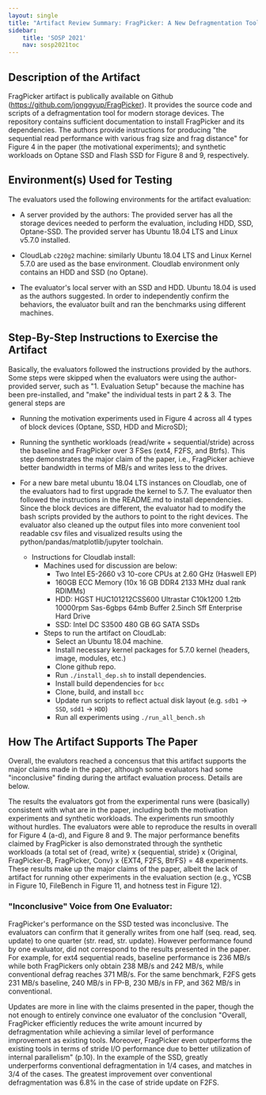 ```yaml
---
layout: single
title: "Artifact Review Summary: FragPicker: A New Defragmentation Tool for Modern Storage Devices"
sidebar:
    title: 'SOSP 2021'
    nav: sosp2021toc
---
```


## Description of the Artifact

FragPicker artifact is publically available on Github
(<https://github.com/jonggyup/FragPicker>).  It provides the source code and
scripts of a defragmentation tool for modern storage devices. The repository
contains sufficient documentation to install FragPicker and its dependencies.
The authors provide instructions for producing "the sequential read performance
with various frag size and frag distance" for Figure 4 in the paper (the
motivational experiments); and synthetic workloads on Optane SSD and Flash SSD
for Figure 8 and 9, respectively.


## Environment(s) Used for Testing

The evaluators used the following environments for the artifact evaluation:

- A server provided by the authors: The provided server has all the storage
  devices needed to perform the evaluation, including HDD, SSD, Optane-SSD. The
  provided server has Ubuntu 18.04 LTS and Linux v5.7.0 installed.

- CloudLab ``c220g2`` machine: similarly Ubuntu 18.04 LTS and Linux Kernel
  5.7.0 are used as the base environment. Cloudlab environment only contains an
  HDD and SSD (no Optane).

- The evaluator's local server with an SSD and HDD. Ubuntu 18.04 is used as the
  authors suggested. In order to independently confirm the behaviors, the
  evaluator built and ran the benchmarks using different machines.


## Step-By-Step Instructions to Exercise the Artifact

Basically, the evaluators followed the instructions provided by the authors.
Some steps were skipped when the evaluators were using the author-provided
server, such as "1. Evaluation Setup" because the machine has been
pre-installed, and "make" the individual tests in part 2 & 3. The general steps are

- Running the motivation experiments used in Figure 4 across all 4 types of
  block devices (Optane, SSD, HDD and MicroSD);
- Running the synthetic workloads (read/write + sequential/stride) across the
  baseline and FragPicker over 3 FSes (ext4, F2FS, and Btrfs). This step
  demonstrates the major claim of the paper, i.e., FragPicker achieve better
  bandwidth in terms of MB/s and writes less to the drives.

- For a new bare metal ubuntu 18.04 LTS instances on Cloudlab, one of the
  evaluators had to first upgrade the kernel to 5.7. The evaluator then
  followed the instructions in the README.md to install dependencies.  Since
  the block devices are different, the evaluator had to modify the bash scripts
  provided by the authors to point to the right devices. The evaluator also
  cleaned up the output files into more convenient tool readable csv files and
  visualized results using the python/pandas/matplotlib/jupyter toolchain.
  - Instructions for Cloudlab install: 
    - Machines used for discussion are below:
      - Two Intel E5-2660 v3 10-core CPUs at 2.60 GHz (Haswell EP)
      - 160GB ECC Memory (10x 16 GB DDR4 2133 MHz dual rank RDIMMs)
      - HDD: HGST HUC101212CSS600 Ultrastar C10k1200 1.2tb 10000rpm Sas-6gbps
        64mb Buffer 2.5inch Sff Enterprise Hard Drive
      - SSD: Intel DC S3500 480 GB 6G SATA SSDs
    - Steps to run the artifact on CloudLab:
      - Select an Ubuntu 18.04 machine.
      - Install necessary kernel packages for 5.7.0 kernel (headers, image,
        modules, etc.)
      - Clone github repo.
      - Run ``./install_dep.sh`` to install dependencies.
      - Install build dependencies for ``bcc``
      - Clone, build, and install ``bcc``
      - Update run scripts to reflect actual disk layout (e.g. ``sdb1`` ->
        ``SSD``, ``sdd1`` -> ``HDD``)
      - Run all experiments using ``./run_all_bench.sh``


## How The Artifact Supports The Paper

Overall, the evalutors reached a concensus that this artifact supports the
major claims made in the paper, although some evaluators had some
"inconclusive" finding during the artifact evaluation process. Details are
below.

The results the evaluators got from the experimental runs were (basically)
consistent with what are in the paper, including both the motivation
experiments and synthetic workloads. The experiments run smoothly without
hurdles. The evaluators were able to reproduce the results in overall for
Figure 4 (a-d), and Figure 8 and 9. The major performance benefits claimed by
FragPicker is also demonstrated through the synthetic workloads (a total set of
{read, write} x {sequential, stride} x {Original, FragPicker-B, FragPicker,
Conv} x {EXT4, F2FS, BtrFS} = 48 experiments. These results make up the major
claims of the paper, albeit the lack of artifact for
running other experiments in the evaluation section (e.g., YCSB in Figure 10,
FileBench in Figure 11, and hotness test in Figure 12). 

### "Inconclusive" Voice from One Evaluator:

FragPicker's performance on the SSD tested was inconclusive. The evaluators can
confirm that it generally writes from one half (seq. read, seq. update) to one
quarter (str.  read, str. update). However performance found by one evaluator,
did not correspond to the results presented in the paper. For example, for ext4
sequential reads, baseline performance is 236 MB/s while both FragPickers only
obtain 238 MB/s and 242 MB/s, while conventional defrag reaches 371 MB/s. For
the same benchmark, F2FS gets 231 MB/s baseline, 240 MB/s in FP-B, 230 MB/s in
FP, and 362 MB/s in conventional.

Updates are more in line with the claims presented in the paper, though the
not enough to entirely convince one evaluator of the conclusion "Overall, FragPicker
efficiently reduces the write amount incurred by defragmentation while
achieving a similar level of performance improvement as existing tools.
Moreover, FragPicker even outperforms the existing tools in terms of stride I/O
performance due to better utilization of internal parallelism" (p.10). In the
example of the SSD, greatly underperforms conventional defragmentation in 1/4
cases, and matches in 3/4 of the cases. The greatest improvement over
conventional defragmentation was 6.8% in the case of stride update on F2FS.

